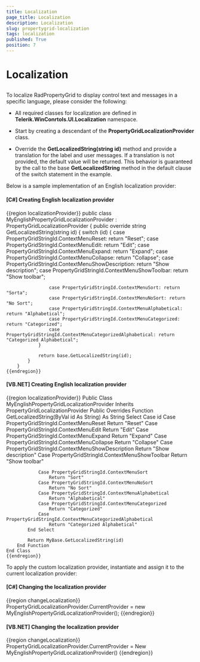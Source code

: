 ```yaml
---
title: Localization
page_title: Localization
description: Localization
slug: propertygrid-localization
tags: localization
published: True
position: 7
---
```


# Localization



## 

To localize RadPropertyGrid to display control text and messages in a specific language, please consider the following:
        

* All required classes for localization are defined in __Telerik.WinConrtols.UI.Localization__ namespace.
            

* Start by creating a descendant of the __PropertyGridLocalizationProvider__ class.
            

* Override the __GetLocalizedString(string id)__ method and provide a translation for the label
              and user messages. If a translation is not provided, the default value will be returned. This behavior is guaranteed
              by the call to the base __GetLocalizedString__ method in the default clause of the switch statement
              in the example.
            

Below is a sample implementation of an English localization provider:

#### __[C#] Creating English localization provider__

{{region localizationProvider}}
	    public class MyEnglishPropertyGridLocalizationProvider : PropertyGridLocalizationProvider
	    {
	        public override string GetLocalizedString(string id)
	        {
	            switch (id)
	            {
	                case PropertyGridStringId.ContextMenuReset: return "Reset";
	                case PropertyGridStringId.ContextMenuEdit: return "Edit";
	                case PropertyGridStringId.ContextMenuExpand: return "Expand";
	                case PropertyGridStringId.ContextMenuCollapse: return "Collapse";
	                case PropertyGridStringId.ContextMenuShowDescription: return "Show description";
	                case PropertyGridStringId.ContextMenuShowToolbar: return "Show toolbar";
	
	                case PropertyGridStringId.ContextMenuSort: return "Sorta";
	                case PropertyGridStringId.ContextMenuNoSort: return "No Sort";
	                case PropertyGridStringId.ContextMenuAlphabetical: return "Alphabetical";
	                case PropertyGridStringId.ContextMenuCategorized: return "Categorized";
	                case PropertyGridStringId.ContextMenuCategorizedAlphabetical: return "Categorized Alphabetical";
	            }
	
	            return base.GetLocalizedString(id);
	        }
	    }
	{{endregion}}



#### __[VB.NET] Creating English localization provider__

{{region localizationProvider}}
	Public Class MyEnglishPropertyGridLocalizationProvider
	    Inherits PropertyGridLocalizationProvider
	    Public Overrides Function GetLocalizedString(ByVal id As String) As String
	        Select Case id
	            Case PropertyGridStringId.ContextMenuReset
	                Return "Reset"
	            Case PropertyGridStringId.ContextMenuEdit
	                Return "Edit"
	            Case PropertyGridStringId.ContextMenuExpand
	                Return "Expand"
	            Case PropertyGridStringId.ContextMenuCollapse
	                Return "Collapse"
	            Case PropertyGridStringId.ContextMenuShowDescription
	                Return "Show description"
	            Case PropertyGridStringId.ContextMenuShowToolbar
	                Return "Show toolbar"
	
	            Case PropertyGridStringId.ContextMenuSort
	                Return "Sort"
	            Case PropertyGridStringId.ContextMenuNoSort
	                Return "No Sort"
	            Case PropertyGridStringId.ContextMenuAlphabetical
	                Return "Alphabetical"
	            Case PropertyGridStringId.ContextMenuCategorized
	                Return "Categorized"
	            Case PropertyGridStringId.ContextMenuCategorizedAlphabetical
	                Return "Categorized Alphabetical"
	        End Select
	
	        Return MyBase.GetLocalizedString(id)
	    End Function
	End Class
	{{endregion}}



To apply the custom localization provider, instantiate and assign it to the current localization provider:

#### __[C#] Changing the localization provider__

{{region changeLocalization}}
	            PropertyGridLocalizationProvider.CurrentProvider = new MyEnglishPropertyGridLocalizationProvider();
	{{endregion}}



#### __[VB.NET] Changing the localization provider__

{{region changeLocalization}}
	        PropertyGridLocalizationProvider.CurrentProvider = New MyEnglishPropertyGridLocalizationProvider()
	{{endregion}}


